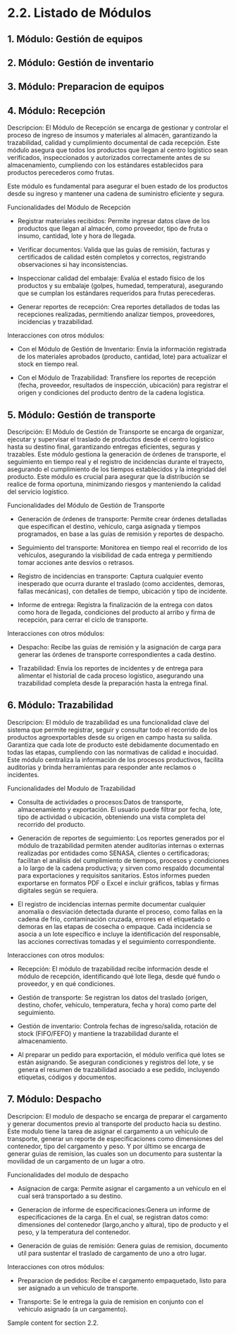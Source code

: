 # 2.2. Listado de Módulos
## 1. Módulo: Gestión de equipos

## 2. Módulo: Gestión de inventario

## 3. Módulo: Preparacion de equipos

## 4. Módulo: Recepción
Descripcion: El Módulo de Recepción se encarga de gestionar y controlar el proceso de ingreso de insumos y materiales al almacén, garantizando la trazabilidad, calidad y cumplimiento documental de cada recepción. Este módulo asegura que todos los productos que llegan al centro logístico sean verificados, inspeccionados y autorizados correctamente antes de su almacenamiento, cumpliendo con los estándares establecidos para productos perecederos como frutas.

Este módulo es fundamental para asegurar el buen estado de los productos desde su ingreso y mantener una cadena de suministro eficiente y segura.

Funcionalidades del Módulo de Recepción
- Registrar materiales recibidos: Permite ingresar datos clave de los productos que llegan al almacén, como proveedor, tipo de fruta o insumo, cantidad, lote y hora de llegada.

- Verificar documentos: Valida que las guías de remisión, facturas y certificados de calidad estén completos y correctos, registrando observaciones si hay inconsistencias.

- Inspeccionar calidad del embalaje: Evalúa el estado físico de los productos y su embalaje (golpes, humedad, temperatura), asegurando que se cumplan los estándares requeridos para frutas perecederas.

- Generar reportes de recepción: Crea reportes detallados de todas las recepciones realizadas, permitiendo analizar tiempos, proveedores, incidencias y trazabilidad.

Interacciones con otros módulos:

- Con el Módulo de Gestión de Inventario: Envía la información registrada de los materiales aprobados (producto, cantidad, lote) para actualizar el stock en tiempo real.

- Con el Módulo de Trazabilidad: Transfiere los reportes de recepción (fecha, proveedor, resultados de inspección, ubicación) para registrar el origen y condiciones del producto dentro de la cadena logística.

## 5. Módulo: Gestión de transporte

Descripción: El Módulo de Gestión de Transporte se encarga de organizar, ejecutar y supervisar el traslado de productos desde el centro logístico hasta su destino final, garantizando entregas eficientes, seguras y trazables. Este módulo gestiona la generación de órdenes de transporte, el seguimiento en tiempo real y el registro de incidencias durante el trayecto, asegurando el cumplimiento de los tiempos establecidos y la integridad del producto.
Este módulo es crucial para asegurar que la distribución se realice de forma oportuna, minimizando riesgos y manteniendo la calidad del servicio logístico.

Funcionalidades del Módulo de Gestión de Transporte

- Generación de órdenes de transporte: Permite crear órdenes detalladas que especifican el destino, vehículo, carga asignada y tiempos programados, en base a las guías de remisión y reportes de despacho.

- Seguimiento del transporte: Monitorea en tiempo real el recorrido de los vehículos, asegurando la visibilidad de cada entrega y permitiendo tomar acciones ante desvíos o retrasos.

- Registro de incidencias en transporte: Captura cualquier evento inesperado que ocurra durante el traslado (como accidentes, demoras, fallas mecánicas), con detalles de tiempo, ubicación y tipo de incidente.

- Informe de entrega: Registra la finalización de la entrega con datos como hora de llegada, condiciones del producto al arribo y firma de recepción, para cerrar el ciclo de transporte.

Interacciones con otros módulos:

- Despacho: Recibe las guías de remisión y la asignación de carga para generar las órdenes de transporte correspondientes a cada destino.

- Trazabilidad: Envía los reportes de incidentes y de entrega para alimentar el historial de cada proceso logístico, asegurando una trazabilidad completa desde la preparación hasta la entrega final.

## 6. Módulo: Trazabilidad

Descripcion: El módulo de trazabilidad es una funcionalidad clave del sistema que permite registrar, seguir y consultar todo el recorrido de los productos agroexportables desde su origen en campo hasta su salida. Garantiza que cada lote de producto esté debidamente documentado en todas las etapas, cumpliendo con las normativas de calidad e inocuidad. Este módulo centraliza la información de los procesos productivos, facilita auditorías y brinda herramientas para responder ante reclamos o incidentes.

Funcionalidades del Modulo de Trazabilidad

- Consulta de actividades o procesos:Datos de transporte, almacenamiento y exportación. El usuario puede filtrar por fecha, lote, tipo de actividad o ubicación, obteniendo una vista completa del recorrido del producto.

- Generación de reportes de seguimiento: Los reportes generados por el módulo de trazabilidad permiten atender auditorías internas o externas realizadas por entidades como SENASA, clientes o certificadoras; facilitan el análisis del cumplimiento de tiempos, procesos y condiciones a lo largo de la cadena productiva; y sirven como respaldo documental para exportaciones y requisitos sanitarios. Estos informes pueden exportarse en formatos PDF o Excel e incluir gráficos, tablas y firmas digitales según se requiera.

- El registro de incidencias internas permite documentar cualquier anomalía o desviación detectada durante el proceso, como fallas en la cadena de frío, contaminación cruzada, errores en el etiquetado o demoras en las etapas de cosecha o empaque. Cada incidencia se asocia a un lote específico e incluye la identificación del responsable, las acciones correctivas tomadas y el seguimiento correspondiente.

Interacciones con otros modulos:

-  Recepción: El módulo de trazabilidad recibe información desde el módulo de recepción, identificando qué lote llega, desde qué fundo o proveedor, y en qué condiciones.

-  Gestión de transporte: Se registran los datos del traslado (origen, destino, chofer, vehículo, temperatura, fecha y hora) como parte del seguimiento.

-  Gestión de inventario: Controla fechas de ingreso/salida, rotación de stock (FIFO/FEFO) y mantiene la trazabilidad durante el almacenamiento.

-  Al preparar un pedido para exportación, el módulo verifica qué lotes se están asignando. Se aseguran condiciones y registros del lote, y se genera el resumen de trazabilidad asociado a ese pedido, incluyendo etiquetas, códigos y documentos.

## 7. Módulo: Despacho

Descripcion: El modulo de despacho se encarga de preparar el cargamento y generar documentos previo al transporte del producto hacia su destino. Este modulo tiene la tarea de asignar el cargamento a un vehiculo de transporte, generar un reporte de especificaciones como dimensiones del contenedor, tipo del cargamento y peso. Y por último se encarga de generar guias de remision, las cuales son un documento para sustentar la movilidad de un cargamento de un lugar a otro.

Funcionalidades del modulo de despacho

- Asignacion de carga: Permite asignar el cargamento a un vehiculo en el cual será transportado a su destino.
  
- Generacion de informe de especificaciones:Genera  un informe de especificaciones de la carga. En el cual, se registran datos como: dimensiones del contenedor (largo,ancho y altura), tipo de producto y el peso, y la temperatura del contenedor.
  
- Generación de guias de remisión: Genera guias de remision, documento util para sustentar el traslado de cargamento de uno a otro lugar.

Interacciones con otros módulos:

- Preparacion de pedidos: Recibe el cargamento empaquetado, listo para ser asignado a un vehiculo de transporte.

- Transporte: Se le entrega la guia de remision en conjunto con el vehiculo asignado (a un cargamento).


Sample content for section 2.2.
